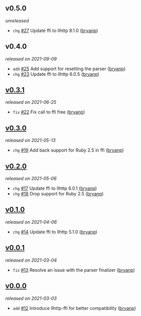 ## v0.5.0

*unreleased*

  * `chg` [#27](https://github.com/bryanp/llhttp/pull/27) Update ffi to llhttp 8.1.0 ([bryanp](https://github.com/bryanp))

## v0.4.0

*released on 2021-09-09*

  * `add` [#25](https://github.com/bryanp/llhttp/pull/25) Add support for resetting the parser ([bryanp](https://github.com/bryanp))
  * `chg` [#23](https://github.com/bryanp/llhttp/pull/23) Update ffi to llhttp 6.0.5 ([bryanp](https://github.com/bryanp))

## [v0.3.1](https://github.com/bryanp/llhttp/releases/tag/2021-06-25)

*released on 2021-06-25*

  * `fix` [#22](https://github.com/bryanp/llhttp/pull/22) Fix call to ffi free ([bryanp](https://github.com/bryanp))

## [v0.3.0](https://github.com/bryanp/llhttp/releases/tag/2021-05-13)

*released on 2021-05-13*

  * `chg` [#19](https://github.com/bryanp/llhttp/pull/19) Add back support for Ruby 2.5 in ffi ([bryanp](https://github.com/bryanp))

## [v0.2.0](https://github.com/bryanp/llhttp/releases/tag/2021-05-06)

*released on 2021-05-06*

  * `chg` [#17](https://github.com/bryanp/llhttp/pull/17) Update ffi to llhttp 6.0.1 ([bryanp](https://github.com/bryanp))
  * `chg` [#18](https://github.com/bryanp/llhttp/pull/18) Drop support for Ruby 2.5 ([bryanp](https://github.com/bryanp))

## [v0.1.0](https://github.com/bryanp/llhttp/releases/tag/2021-04-06)

*released on 2021-04-06*

  * `chg` [#14](https://github.com/bryanp/llhttp/pull/14) Update ffi to llhttp 5.1.0 ([bryanp](https://github.com/bryanp))

## [v0.0.1](https://github.com/bryanp/llhttp/releases/tag/2021-03-04)

*released on 2021-03-04*

  * `fix` [#13](https://github.com/bryanp/llhttp/pull/13) Resolve an issue with the parser finalizer ([bryanp](https://github.com/bryanp))

## [v0.0.0](https://github.com/bryanp/llhttp/releases/tag/2021-03-03)

*released on 2021-03-03*

  * `add` [#12](https://github.com/bryanp/llhttp/pull/12) Introduce llhttp-ffi for better compatibility ([bryanp](https://github.com/bryanp))


